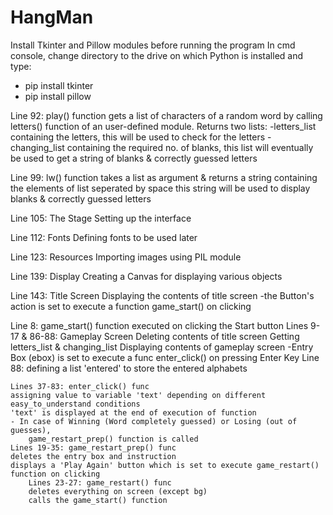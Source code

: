 # HangMan

Install Tkinter and Pillow modules before running the program
In cmd console, change directory to the drive on which Python is installed and type:
- pip install tkinter
- pip install pillow

Line 92: play() function 
gets a list of characters of a random word by calling letters() function of an user-defined module.
Returns two lists:
-letters_list containing the letters, this will be used to check for the letters
-changing_list containing the required no. of blanks, this list will eventually be used to get a string of blanks & correctly guessed letters

Line 99: lw() function
takes a list as argument & returns a string containing the elements of list seperated by space
this string will be used to display blanks & correctly guessed letters

Line 105: The Stage
Setting up the interface

Line 112: Fonts
Defining fonts to be used later

Line 123: Resources
Importing images using PIL module

Line 139: Display
Creating a Canvas for displaying various objects

Line 143: Title Screen
Displaying the contents of title screen
-the Button's action is set to execute a function game_start() on clicking

Line 8: game_start() function
executed on clicking the Start button
    Lines 9-17 & 86-88: Gameplay Screen
    Deleting contents of title screen
    Getting letters_list & changing_list
    Displaying contents of gameplay screen
        -Entry Box (ebox) is set to execute a func enter_click() on pressing Enter Key
    Line 88:
    defining a list 'entered' to store the entered alphabets
    
    Lines 37-83: enter_click() func
    assigning value to variable 'text' depending on different easy_to_understand conditions
    'text' is displayed at the end of execution of function
    - In case of Winning (Word completely guessed) or Losing (out of guesses),
        game_restart_prep() function is called
    Lines 19-35: game_restart_prep() func
    deletes the entry box and instruction
    displays a 'Play Again' button which is set to execute game_restart() function on clicking
        Lines 23-27: game_restart() func
        deletes everything on screen (except bg)
        calls the game_start() function
